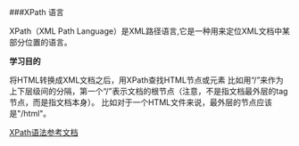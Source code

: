 ###XPath 语言

XPath（XML Path Language）是XML路径语言,它是一种用来定位XML文档中某部分位置的语言。

**学习目的**

将HTML转换成XML文档之后，用XPath查找HTML节点或元素
比如用“/”来作为上下层级间的分隔，第一个“/”表示文档的根节点（注意，不是指文档最外层的tag节点，而是指文档本身）。
比如对于一个HTML文件来说，最外层的节点应该是"/html"。



[XPath语法参考文档][1]



[1]:http://www.w3school.com.cn/xpath/index.asp